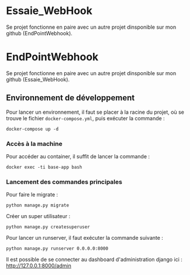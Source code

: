 # Essaie_WebHook

Se projet fonctionne en paire avec un autre projet dinsponible sur mon github (EndPointWebhook).

# EndPointWebhook

Se projet fonctionne en paire avec un autre projet dinsponible sur mon github (Essaie_WebHook).


## Environnement de développement 

Pour lancer un environnement, il faut se placer à la racine du projet, où se trouve le fichier `docker-compose.yml`, puis exécuter la commande :

```
docker-compose up -d
```

### Accès à la machine

Pour accéder au container, il suffit de lancer la commande :

```
docker exec -ti base-app bash
```

### Lancement des commandes principales

Pour faire le migrate :
```
python manage.py migrate
```

Créer un super utilisateur :
```
python manage.py createsuperuser
```

Pour lancer un runserver, il faut exécuter la commande suivante :
```
python manage.py runserver 0.0.0.0:8000
```

Il est possible de se connecter au dashboard d'administration django ici : http://127.0.0.1:8000/admin
